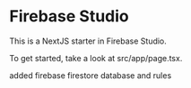 # Firebase Studio

This is a NextJS starter in Firebase Studio.

To get started, take a look at src/app/page.tsx.


added firebase firestore database and rules
